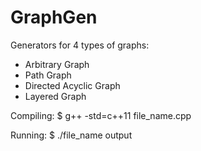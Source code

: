 # GraphGen

Generators for 4 types of graphs:
- Arbitrary Graph
- Path Graph
- Directed Acyclic Graph
- Layered Graph

Compiling:  $ g++ -std=c++11 file_name.cpp

Running:    $ ./file_name output
